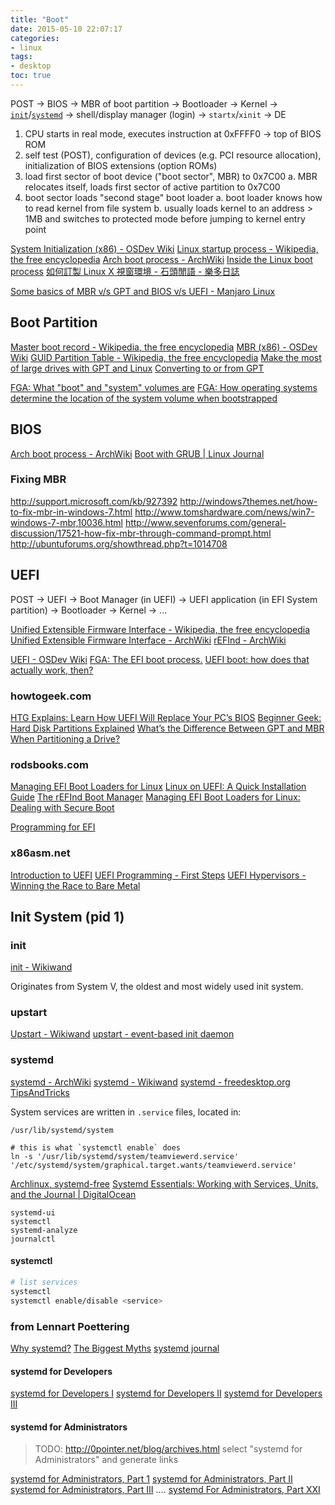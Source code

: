 ```yaml
---
title: "Boot"
date: 2015-05-10 22:07:17
categories:
- linux
tags:
- desktop
toc: true
---
```



POST -> BIOS -> MBR of boot partition -> Bootloader -> 
Kernel -> [`init`](https://wiki.archlinux.org/index.php/Init)/[`systemd`](https://wiki.archlinux.org/index.php/Systemd) -> 
shell/display manager (login) -> `startx`/`xinit` -> DE

1. CPU starts in real mode, executes instruction at 0xFFFF0
→ top of BIOS ROM
2. self test (POST), configuration of devices (e.g. PCI
resource allocation), initialization of BIOS extensions
(option ROMs)
3. load first sector of boot device ("boot sector", MBR) to
0x7C00
a. MBR relocates itself, loads first sector of active partition to
0x7C00
4. boot sector loads "second stage" boot loader
a. boot loader knows how to read kernel from file system
b. usually loads kernel to an address > 1MB and switches to
protected mode before jumping to kernel entry point

[System Initialization (x86) - OSDev Wiki](http://wiki.osdev.org/System_Initialization_%28x86%29)
[Linux startup process - Wikipedia, the free encyclopedia](http://en.wikipedia.org/wiki/Linux_startup_process)
[Arch boot process - ArchWiki](https://wiki.archlinux.org/index.php/Arch_boot_process)
[Inside the Linux boot process](http://www.ibm.com/developerworks/linux/library/l-linuxboot/)
[如何訂製 Linux X 視窗環境 - 石頭閒語 - 樂多日誌](http://blog.roodo.com/rocksaying/archives/19886616.html)

[Some basics of MBR v/s GPT and BIOS v/s UEFI - Manjaro Linux](https://wiki.manjaro.org/index.php?title=Some_basics_of_MBR_v/s_GPT_and_BIOS_v/s_UEFI)

## Boot Partition

[Master boot record - Wikipedia, the free encyclopedia](http://en.wikipedia.org/wiki/Master_boot_record)
[MBR (x86) - OSDev Wiki](http://wiki.osdev.org/MBR_(x86))
[GUID Partition Table - Wikipedia, the free encyclopedia](http://en.wikipedia.org/wiki/GUID_Partition_Table)
[Make the most of large drives with GPT and Linux](http://www.ibm.com/developerworks/linux/library/l-gpt/index.html)
[Converting to or from GPT](http://www.rodsbooks.com/gdisk/mbr2gpt.html)

[FGA: What "boot" and "system" volumes are](http://homepage.ntlworld.com/jonathan.deboynepollard/FGA/boot-and-system-volumes.html)
[FGA: How operating systems determine the location of the system volume when bootstrapped](http://homepage.ntlworld.com/jonathan.deboynepollard/FGA/determining-system-volume.html)

## BIOS

[Arch boot process - ArchWiki](https://wiki.archlinux.org/index.php/Arch_boot_process)
[Boot with GRUB | Linux Journal](http://www.linuxjournal.com/article/4622)

### Fixing MBR

http://support.microsoft.com/kb/927392
http://windows7themes.net/how-to-fix-mbr-in-windows-7.html
http://www.tomshardware.com/news/win7-windows-7-mbr,10036.html
http://www.sevenforums.com/general-discussion/17521-how-fix-mbr-through-command-prompt.html
http://ubuntuforums.org/showthread.php?t=1014708

## UEFI

POST -> UEFI -> Boot Manager (in UEFI) -> 
UEFI application (in EFI System partition) -> Bootloader -> Kernel -> ...

[Unified Extensible Firmware Interface - Wikipedia, the free encyclopedia](http://en.wikipedia.org/wiki/Unified_Extensible_Firmware_Interface)
[Unified Extensible Firmware Interface - ArchWiki](https://wiki.archlinux.org/index.php/Unified_Extensible_Firmware_Interface)
[rEFInd - ArchWiki](https://wiki.archlinux.org/index.php/REFInd)

[UEFI - OSDev Wiki](http://wiki.osdev.org/UEFI)
[FGA: The EFI boot process.](http://homepage.ntlworld.com/jonathan.deboynepollard/FGA/efi-boot-process.html)
[UEFI boot: how does that actually work, then?](https://www.happyassassin.net/2014/01/25/uefi-boot-how-does-that-actually-work-then/)

### howtogeek.com

[HTG Explains: Learn How UEFI Will Replace Your PC’s BIOS](http://www.howtogeek.com/56958/htg-explains-how-uefi-will-replace-the-bios/)
[Beginner Geek: Hard Disk Partitions Explained](http://www.howtogeek.com/184659/beginner-geek-hard-disk-partitions-explained/)
[What’s the Difference Between GPT and MBR When Partitioning a Drive?](http://www.howtogeek.com/193669/whats-the-difference-between-gpt-and-mbr-when-partitioning-a-drive/)

### rodsbooks.com

[Managing EFI Boot Loaders for Linux](http://www.rodsbooks.com/efi-bootloaders/)
[Linux on UEFI: A Quick Installation Guide](http://www.rodsbooks.com/linux-uefi/)
[The rEFInd Boot Manager](http://www.rodsbooks.com/refind/index.html)
[Managing EFI Boot Loaders for Linux: Dealing with Secure Boot](http://www.rodsbooks.com/efi-bootloaders/secureboot.html)

[Programming for EFI](http://www.rodsbooks.com/efi-programming/index.html)

### x86asm.net

[Introduction to UEFI](http://x86asm.net/articles/introduction-to-uefi/index.html)
[UEFI Programming - First Steps](http://x86asm.net/articles/uefi-programming-first-steps/index.html)
[UEFI Hypervisors - Winning the Race to Bare Metal](http://x86asm.net/articles/uefi-hypervisors-winning-the-race-to-bare-metal/index.html)

## Init System (pid 1)

### init

[init - Wikiwand](http://www.wikiwand.com/en/Init)

Originates from System V, the oldest and most widely used init system.

### upstart

[Upstart - Wikiwand](http://www.wikiwand.com/en/Upstart)
[upstart - event-based init daemon](http://upstart.ubuntu.com/)

### systemd

[systemd - ArchWiki](https://wiki.archlinux.org/index.php/systemd)
[systemd - Wikiwand](http://www.wikiwand.com/en/Systemd)
[systemd - freedesktop.org](http://www.freedesktop.org/wiki/Software/systemd/)
[TipsAndTricks](http://www.freedesktop.org/wiki/Software/systemd/TipsAndTricks/)

System services are written in `.service` files, located in:
```
/usr/lib/systemd/system

# this is what `systemctl enable` does
ln -s '/usr/lib/systemd/system/teamviewerd.service' '/etc/systemd/system/graphical.target.wants/teamviewerd.service'
```

[Archlinux, systemd-free](http://systemd-free.org/)
[Systemd Essentials: Working with Services, Units, and the Journal | DigitalOcean](https://www.digitalocean.com/community/tutorials/systemd-essentials-working-with-services-units-and-the-journal)

```
systemd-ui
systemctl
systemd-analyze
journalctl
```

#### systemctl

```sh
# list services
systemctl 
systemctl enable/disable <service>
```

### from Lennart Poettering

[Why systemd?](http://0pointer.de/blog/projects/why.html)
[The Biggest Myths](http://0pointer.de/blog/projects/the-biggest-myths.html)
[systemd journal](https://docs.google.com/document/pub?id=1IC9yOXj7j6cdLLxWEBAGRL6wl97tFxgjLUEHIX3MSTs)

#### systemd for Developers

[systemd for Developers I](http://0pointer.net/blog/projects/socket-activation.html)
[systemd for Developers II](http://0pointer.net/blog/projects/socket-activation2.html)
[systemd for Developers III](http://0pointer.net/blog/projects/journal-submit.html)

#### systemd for Administrators

> TODO:
> http://0pointer.net/blog/archives.html
> select "systemd for Administrators" and generate links

[systemd for Administrators, Part 1](http://0pointer.net/blog/projects/systemd-for-admins-1.html)
[systemd for Administrators, Part II](http://0pointer.net/blog/projects/systemd-for-admins-2.html)
[systemd for Administrators, Part III](http://0pointer.net/blog/projects/systemd-for-admins-3.html)
....
[systemd For Administrators, Part XXI](http://0pointer.net/blog/systemd-for-administrators-part-xxi.html)
